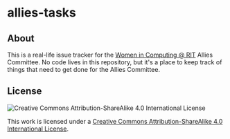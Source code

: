 allies-tasks
============


## About

This is a real-life issue tracker for the [Women in Computing @ RIT](http://wic.rit.edu) Allies Committee. No code lives in this repository, but it's a place to keep track of things that need to get done for the Allies Committee.


## License

![Creative Commons Attribution-ShareAlike 4.0 International License](https://i.creativecommons.org/l/by-sa/4.0/88x31.png)

This work is licensed under a [Creative Commons Attribution-ShareAlike 4.0 International License](http://creativecommons.org/licenses/by-sa/4.0/).
